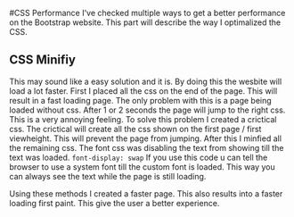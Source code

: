 #CSS Performance
I've checked multiple ways to get a better performance on the Bootstrap website. This part will describe the way I optimalized the CSS.

## CSS Minifiy
This may sound like a easy solution and it is. By doing this the wesbite will load a lot faster. First I placed all the css on the end of the page. This will result in a fast loading page. The only problem with this is a page being loaded without css. After 1 or 2 seconds the page will jump to the right css. This is a very annoying feeling. To solve this problem I created a crictical css. The crictical will create all the css shown on the first page / first viewheight. This will prevent the page from jumping. After this I minfied all the remaining css. The font css was disabling the text from showing till the text was loaded.
`font-display: swap`
If you use this code u can tell the browser to use a system font till the custom font is loaded. This way you can always see the text while the page is still loading.

Using these methods I created a faster page. This also results into a faster loading first paint. This give the user a better experience.
